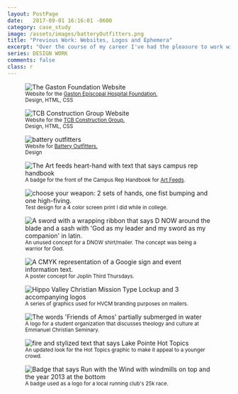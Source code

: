 ```yaml
---
layout: PostPage
date:   2017-09-01 16:16:01 -0600
category: case_study
image: /assets/images/batteryOutfitters.png
title: "Previous Work: Websites, Logos and Ephemera"
excerpt: "Over the course of my career I've had the pleasure to work with corporations, organizations and small businesses across the world. This is a small collection of some of that work. These things live as a testament to my roots and the rocky roundabout path I've taken to get to where I am today."
series: DESIGN WORK
comments: false
class: r
---
```

<section class="container__small mb-2">

  <figure class="container__image mt-2 mb-2">
    <img src="/assets/images/gaston_portfolio-background.jpg" alt="The Gaston Foundation Website" />
    <figcaption class="mt-half center">
      <small>Website for the <a href="https://www.gastonfoundation.org/">Gaston Episcopal Hospital Foundation.</a><br>Design, HTML, CSS</small>
    </figcaption>
  </figure>

  <figure class="container__image mb-2">
    <img src="/assets/images/tcb_portfolio-background.jpg" alt="TCB Construction Group Website" />
    <figcaption class="mt-half center">
      <small>Website for the <a href="http://tcbconstructiongroup.com/">TCB Construction Group.</a><br>Design, HTML, CSS</small>
    </figcaption>
  </figure>

  <figure class="container__image mb-2">
    <img src="/assets/images/batteryOutfitters.png" alt="battery outfitters" />
    <figcaption class="mt-half center">
      <small>Website for <a href="http://batteryoutfitters.com/">Battery Outfitters.</a><br>Design</small>
    </figcaption>
  </figure>

  <figure class="container__image mb-2 center" style="max-width: 640px !important; justify-content: center; align-self: center;">
    <img src="/assets/images/campus-rep-af.jpeg" alt="The Art feeds heart-hand with text that says campus rep handbook" />
    <figcaption class="mt-half center">
      <small>A badge for the front of the Campus Rep Handbook for <a href="http://www.artfeeds.org">Art Feeds</a>.</small>
    </figcaption>
  </figure>

  <figure class="container__image mb-2">
    <img src="/assets/images/choose-your-weapon.jpg" alt="choose your weapon: 2 sets of hands, one fist bumping and one high-fiving." />
    <figcaption class="mt-half center">
      <small>Test design for a 4 color screen print I did while in college.</small>
    </figcaption>
  </figure>

  <figure class="container__image mb-2">
    <img src="/assets/images/dnow-rejected.png" alt="A sword with a wrapping ribbon that says D NOW around the blade and a sash with 'God as my leader and my sword as my companion' in latin." />
    <figcaption class="mt-half center">
      <small>An unused concept for a DNOW shirt/mailer. The concept was being a warrior for God.</small>
    </figcaption>
  </figure>

  <figure class="container__image mb-2">
    <img src="/assets/images/Capri.png" alt="A CMYK representation of a Googie sign and event information text." />
    <figcaption class="mt-half center">
      <small>A poster concept for Joplin Third Thursdays.</small>
    </figcaption>
  </figure>

  <figure class="container__image mb-2">
    <img src="/assets/images/hvcm.png" alt="Hippo Valley Christian Mission Type Lockup and 3 accompanying logos" />
    <figcaption class="mt-half center">
      <small>A series of graphics used for HVCM branding purposes on mailers. </small>
    </figcaption>
  </figure>

  <figure class="container__image mb-2">
    <img src="/assets/images/FOA.png" alt="The words 'Friends of Amos' partially submerged in water" />
    <figcaption class="mt-half center">
      <small>A logo for a student organization that discusses theology and culture at Emmanuel Christian Seminary.</small>
    </figcaption>
  </figure>

  <figure class="container__image mb-2">
    <img src="/assets/images/hot-topics.png" alt="fire and stylized text that says Lake Pointe Hot Topics" />
    <figcaption class="mt-half center">
      <small>An updated look for the Hot Topics graphic to make it appeal to a younger crowd.</small>
    </figcaption>
  </figure>

  <figure class="container__image mb-2">
    <img src="/assets/images/RWTW.png" alt="Badge that says Run with the Wind with windmills on top and the year 2013 at the bottom" />
    <figcaption class="mt-half center">
      <small>A badge used as a logo for a local running club's 25k race.</small>
    </figcaption>
  </figure>

</section>
